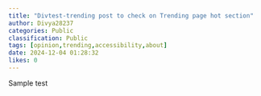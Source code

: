 ```yaml
---
title: "Divtest-trending post to check on Trending page hot section"
author: Divya28237
categories: Public
classification: Public
tags: [opinion,trending,accessibility,about]
date: 2024-12-04 01:28:32 
likes: 0
---
```


Sample test